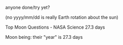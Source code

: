 anyone done/try yet?

(no yyyy/mm/dd is really Earth rotation about the sun)


Top Moon Questions - NASA Science
27.3 days

Moon being:
their "year" is 27.3 days

